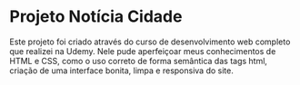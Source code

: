 # Projeto Notícia Cidade

Este projeto foi criado através do curso de desenvolvimento web completo que realizei na Udemy. Nele pude aperfeiçoar meus conhecimentos de HTML e CSS, como o uso correto de forma semântica das tags html, criação de uma interface bonita, limpa e responsiva do site.